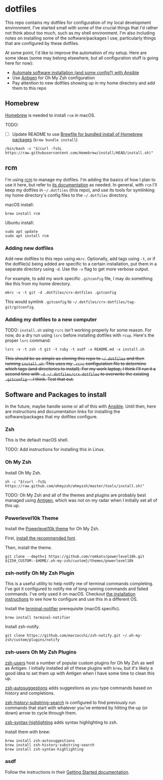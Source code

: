 # dotfiles

This repo contains my dotfiles for configuration of my local development environment. I've started small with some of the crucial things that I'd rather not think about too much, such as my shell environment. I'm also including notes on installing some of the software/packages I use, particularly things that are configured by these dotfiles.

At some point, I'd like to improve the automation of my setup. Here are some ideas (some may belong elsewhere, but all configuration stuff is going here for now):

- [Automate software installation (and some config?) with Ansible](https://frontendmasters.com/courses/developer-productivity/the-problem-statement/)
- Use [Antigen](https://antigen.sharats.me/) for Oh My Zsh configuration
- Pay attention to new dotfiles showing up in my home directory and add them to this repo

## Homebrew

[Homebrew](https://brew.sh/) is needed to install `rcm` in macOS.

TODO:

- [ ] Update README to use [Brewfile for bundled install of Homebrew packages](https://github.com/Homebrew/homebrew-bundle) (`brew bundle install`)

``` shell
/bin/bash -c "$(curl -fsSL https://raw.githubusercontent.com/Homebrew/install/HEAD/install.sh)"
```

## rcm

I'm using [rcm](https://github.com/thoughtbot/rcm) to manage my dotfiles. I'm adding the basics of how I plan to use it here, but refer to [its documentation](https://thoughtbot.github.io/rcm/rcm.7.html) as needed. In general, with `rcm` I'll keep my dotfiles in `~/.dotfiles` (this repo), and use its tools for symlinking my home directory's config files to the `~/.dotfiles` directory.

macOS install:

``` shell
brew install rcm
```

Ubuntu install:

``` shell
sudo apt update
sudo apt install rcm
```

### Adding new dotfiles

Add new dotfiles to this repo using `mkrc`. Optionally, add tags using `-t`, or if the dotfile(s) being added are specific to a certain installation, put them in a separate directory using `-d`. Use the `-v` flag to get more verbose output.

For example, to add my work specific `.gitconfig` file, I may do something like this from my home directory.

``` shell
mkrc -v -t git -d .dotfiles/crx-dotfiles .gitconfig
```

This would symlink `.gitconfig` to `~/.dotfiles/crx-dotfiles/tag-git/gitconfig`.

### Adding my dotfiles to a new computer

TODO: `install.sh` using `rcrc` isn't working properly for some reason. For now, do a dry run using `lsrc` before installing dotfiles with `rcup`. Here's the proper `lsrc` command:

``` shell
lsrc -v -t zsh -t git -t ruby -t asdf -x README.md -x install.sh
```

~~This should be as simple as cloning this repo to `~/.dotfiles` and then running `install.sh`. This uses my `.rcrc` configuration file to determine which tags (and directories to install). For my work laptop, I think I'll run it a second time with `-d ~/.dotfiles/crx-dotfiles` to overwrite the existing `.gitconfig`. ...I think. Test that out.~~

## Software and Packages to install

In the future, maybe handle some or all of this with [Ansible](https://www.ansible.com/). Until then, here are instructions and documentation links for installing the software/packages that my dotfiles configure.

### Zsh

This is the default macOS shell.

TODO: Add instructions for installing this in Linux.

### Oh My Zsh

Install Oh My Zsh.

``` shell
sh -c "$(curl -fsSL https://raw.github.com/ohmyzsh/ohmyzsh/master/tools/install.sh)"
```

TODO: Oh My Zsh and all of the themes and plugins are probably best managed using [Antigen](https://antigen.sharats.me/), which was not on my radar when I initially set all of this up.

### Powerlevel10k Theme

Install the [Powerlevel10k theme](https://github.com/romkatv/powerlevel10k#getting-started) for Oh My Zsh.

First, [install the recommended font](https://github.com/romkatv/powerlevel10k#meslo-nerd-font-patched-for-powerlevel10k).

Then, install the theme.

``` shell
git clone --depth=1 https://github.com/romkatv/powerlevel10k.git ${ZSH_CUSTOM:-$HOME/.oh-my-zsh/custom}/themes/powerlevel10k
```

### zsh-notify Oh My Zsh Plugin

This is a useful utility to help notify me of terminal commands completing. I've got it configured to notify me of long running commands and failed commands. I've only used it on macOS. Checkout [the installation instructions](https://github.com/marzocchi/zsh-notify) to see how to configure and use this in a different OS.

Install the [terminal-notifier](https://github.com/julienXX/terminal-notifier) prerequisite (macOS specific).

``` shell
brew install terminal-notifier
```

Install zsh-notify.

``` shell
git clone https://github.com/marzocchi/zsh-notify.git ~/.oh-my-zsh/custom/plugins/notify
```

### zsh-users Oh My Zsh Plugins

[zsh-users](https://github.com/zsh-users) host a number of popular custom plugins for Oh My Zsh as well as Antigen. I initially installed all of these plugins with `brew`, but it's likely a good idea to set them up with Antigen when I have some time to clean this up.

[zsh-autosuggestions](https://github.com/zsh-users/zsh-autosuggestions) adds suggestions as you type commands based on history and completions.

[zsh-history-substring-search](https://github.com/zsh-users/zsh-history-substring-search) is configured to find previously run commands that start with whatever you've entered by hitting the up (or down) arrow to cycle through them.

[zsh-syntax-highlighting](https://github.com/zsh-users/zsh-syntax-highlighting) adds syntax highlighting to zsh.

Install them with brew:

``` shell
brew install zsh-autosuggestions
brew install zsh-history-substring-search
brew install zsh-syntax-highlighting
```

### asdf

Follow the instructions in their [Getting Started documentation](https://asdf-vm.com/guide/getting-started.html).
